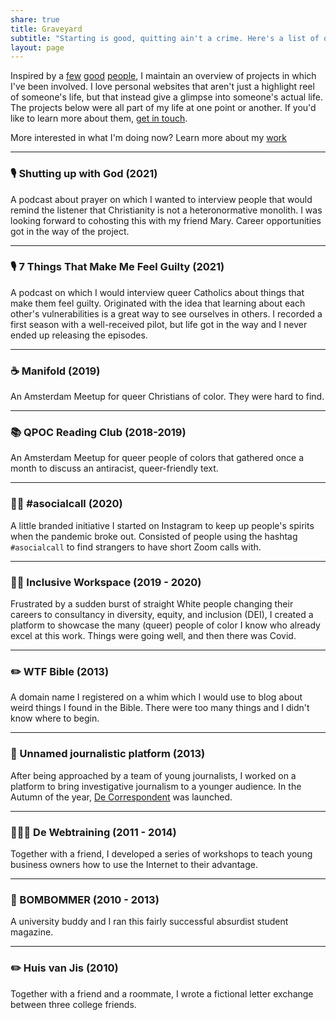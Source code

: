 ```yaml
---
share: true
title: Graveyard
subtitle: "Starting is good, quitting ain't a crime. Here's a list of old projects. No regrets, many lessons."
layout: page
---
```

Inspired by a [few](https://robhope.com/graveyard) [good](https://www.danielzarick.com/failed/) [people](), I maintain an overview of projects in which I've been involved. I love personal websites that aren't just a highlight reel of someone's life, but that instead give a glimpse into someone's actual life. The projects below were all part of my life at one point or another. If you'd like to learn more about them, [get in touch](/hello).

More interested in what I'm doing now? Learn more about my [work](/work)

---

### 🎙️ Shutting up with God (2021)
A podcast about prayer on which I wanted to interview people that would remind the listener that Christianity is not a heteronormative monolith. I was looking forward to cohosting this with my friend Mary. Career opportunities got in the way of the project.

---

### 🎙️ 7 Things That Make Me Feel Guilty (2021)
A podcast on which I would interview queer Catholics about things that make them feel guilty. Originated with the idea that learning about each other's vulnerabilities is a great way to see ourselves in others. I recorded a first season with a well-received pilot, but life got in the way and I never ended up releasing the episodes. 

---

### ☕ Manifold (2019)
An Amsterdam Meetup for queer Christians of color. They were hard to find.

---

### 📚 QPOC Reading Club (2018-2019)
An Amsterdam Meetup for queer people of colors that gathered once a month to discuss an antiracist, queer-friendly text.

---

### ✌🏽 #asocialcall (2020)
A little branded initiative I started on Instagram to keep up people's spirits when the pandemic broke out. Consisted of people using the hashtag `#asocialcall` to find strangers to have short Zoom calls with.

---

### ✊🏽 Inclusive Workspace (2019 - 2020)
Frustrated by a sudden burst of straight White people changing their careers to consultancy in diversity, equity, and inclusion (DEI), I created a platform to showcase the many (queer) people of color I know who already excel at this work. Things were going well, and then there was Covid.

---

### ✏️ WTF Bible (2013)
A domain name I registered on a whim which I would use to blog about weird things I found in the Bible. There were too many things and I didn't know where to begin.

---

### 📰 Unnamed journalistic platform (2013)
After being approached by a team of young journalists, I worked on a platform to bring investigative journalism to a younger audience. In the Autumn of the year, [De Correspondent](https://en.wikipedia.org/wiki/De_Correspondent) was launched.

---

### 🧑🏽‍🏫 De Webtraining (2011 - 2014)
Together with a friend, I developed a series of workshops to teach young business owners how to use the Internet to their advantage.

---

### 📰 BOMBOMMER (2010 - 2013)
A university buddy and I ran this fairly successful absurdist student magazine.

---

### ✏️ Huis van Jis (2010)
Together with a friend and a roommate, I wrote a fictional letter exchange between three college friends. 

